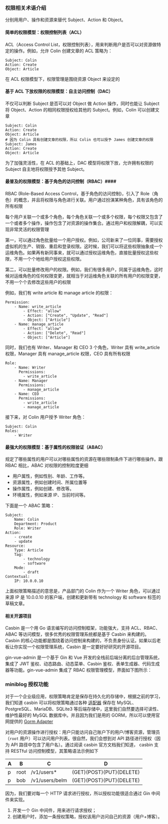 ### 权限相关术语介绍 ###

分别用用户、操作和资源来替代 Subject、Action 和 Object。

#### 简单的权限模型：权限控制列表（ACL） ####

ACL（Access Control List，权限控制列表），用来判断用户是否可以对资源做特定的操作。例如，允许 Colin 创建文章的 ACL 策略为：

```
Subject: Colin
Action: Create
Object: Article
```

在 ACL 权限模型下，权限管理是围绕资源 Object 来设定的

#### 基于 ACL 下放权限的权限模型：自主访问控制（DAC） ####

不仅可以判断 Subject 是否可以对 Object 做 Action 操作，同时也能让 Subject 将 Object、Action 的相同权限授权给其他的 Subject。例如，Colin 可以创建文章

```
Subject: Colin
Action: Create
Object: Article
# 因为 Colin 具有创建文章的权限，所以 Colin 也可以授予 James 创建文章的权限
Subject: James
Action: Create
Object: Article
```

为了加强灵活性，在 ACL 的基础上，DAC 模型将权限下放，允许拥有权限的 Subject 自主地将权限授予其他 Subject。

#### 最普及的权限模型：基于角色的访问控制（RBAC）####

RBAC (Role-Based Access Control，基于角色的访问控制)，引入了 Role（角色）的概念，并且将权限与角色进行关联。用户通过扮演某种角色，具有该角色的所有权限

每个用户关联一个或多个角色，每个角色关联一个或多个权限，每个权限又包含了一个或者多个操作，操作包含了对资源的操作集合。通过用户和权限解耦，可以实现非常灵活的权限管理

第一，可以通过角色批量给一个用户授权。例如，公司新来了一位同事，需要授权虚拟机的生产、销毁、重启和登录权限。这时候，我们可以将这些权限抽象成一个运维角色。如果再有新同事来，就可以通过授权运维角色，直接批量授权这些权限，不用一个个地给用户授权这些权限。

第二，可以批量修改用户的权限。例如，我们有很多用户，同属于运维角色，这时候对运维角色的任何权限变更，就相当于对运维角色关联的所有用户的权限变更，不用一个个去修改这些用户的权限

例如，我们有 write article 和 manage article 的权限：

```
Permission:
    - Name: write_article
        - Effect: "allow"
        - Action: ["Create", "Update", "Read"]
        - Object: ["Article"]
    - Name: manage_article
        - Effect: "allow"
        - Action: ["Delete", "Read"]
        - Object: ["Article"]
```

同时，我们也有 Writer、Manager 和 CEO 3 个角色，Writer 具有 write_article 权限，Manager 具有 manage_article 权限，CEO 具有所有权限

```
Role:
    - Name: Writer
      Permissions:
        - write_article
    - Name: Manager
      Permissions:
        - manage_article
    - Name: CEO
      Permissions:
        - write_article
        - manage_article
```

接下来，对 Colin 用户授予 Writer 角色：

```
Subject: Colin
Roles:
    - Writer
```

#### 最强大的权限模型：基于属性的权限验证（ABAC） ####

规定了哪些属性的用户可以对哪些属性的资源在哪些限制条件下进行哪些操作。跟 RBAC 相比，ABAC 对权限的控制粒度更细

* 用户属性，例如性别、年龄、工作等。
* 资源属性，例如创建时间、所属位置等
* 操作属性，例如创建、修改等。
* 环境属性，例如来源 IP、当前时间等。

下面是一个 ABAC 策略：

```
Subject:
    Name: Colin
    Department: Product
    Role: Writer
Action:
    - create
    - update
Resource:
    Type: Article
    Tag:
        - technology
        - software
    Mode:
        - draft
Contextual:
    IP: 10.0.0.10
```

上面权限策略描述的意思是，产品部门的 Colin 作为一个 Writer 角色，可以通过来源 IP 是 10.0.0.10 的客户端，创建和更新带有 technology 和 software 标签的草稿文章。

#### 相关开源项目 ####

Casbin 是一个用 Go 语言编写的访问控制框架，功能强大，支持 ACL、RBAC、ABAC 等访问模型，很多优秀的权限管理系统都是基于 Casbin 来构建的。Casbin 的核心功能都是围绕着访问控制来构建的，不负责身份认证。如果以后老板让你实现一个权限管理系统，Casbin 是一定要好好研究的开源项目。

gin-vue-admin 是一个基于 Gin 和 Vue 开发的全栈前后端分离的后台管理系统，集成了 JWT 鉴权、动态路由、动态菜单、Casbin 鉴权、表单生成器、代码生成器等功能。gin-vue-admin 集成了 RBAC 权限管理模型，界面如下图所示：



### miniblog 授权功能

对于一个企业级应用，权限策略肯定是保存在持久化的存储中，根据之前的学习，我们知道 casbin 可以将权限策略通过各种 [适配器](https://link.juejin.cn/?target=https%3A%2F%2Fcasbin.org%2Fzh%2Fdocs%2Fadapters) 保存在 MySQL、PostgreSQL、MariaDB、SQLite3 等后端存储中，这里我们自然要选择可读性、维护性最好的 MySQL 数据库中。并且因为我们是用的 GORM，所以可以使用官网提供的 [Gorm Adapter](https://link.juejin.cn/?target=https%3A%2F%2Fgithub.com%2Fcasbin%2Fgorm-adapter)

对用户的资源操作进行授权：用户只能访问自己账户下的用户/博客资源，管理员（`root` 用户）可以访问用户列表。很自然，我们会想到对 API 路径进行授权（因为 API 路径中包含了用户名）。通过阅读 casbin 官方文档我们知道， casbin 支持 RESTful 访问控制模型，其策略语法示例如下

| A    | B    | C              | D                        |
| ---- | ---- | -------------- | ------------------------ |
| p    | root | /v1/users*     | (GET)(POST)(PUT)(DELETE) |
| p    | bob  | /v1/users/belm | (GET)(POST)(PUT)(DELETE) |

因为，我们要对每一个 HTTP 请求进行授权，所以授权功能很适合通过 Gin 中间件来实现。

1. 开发一个 Gin 中间件，用来进行请求授权；
2. 创建用户时，添加一条授权策略，授权该用户访问自己的资源（用户+博客）。





















